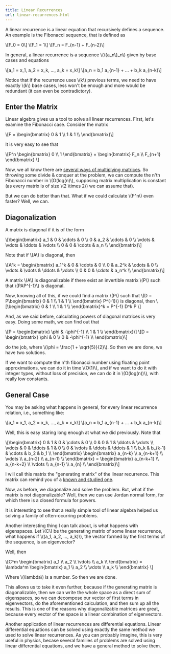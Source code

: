 ```yaml
---
title: Linear Recurrences
url: linear-recurrences.html
---
```



A linear recurrence is a linear equation that recursively defines a sequence. An example is the Fibonacci sequence, that is defined as

\\[F_0 = 0\\] 
\\[F_1 = 1\\]
\\[F_n = F_{n-1} + F_{n-2}\\]

<!--more-->

In general, a linear recurrence is a sequence \\(\\{a_n\\}_n\\) given by base cases and equations

\\[a_1 = x_1, a_2 = x_k, ..., a_k = x_k\\]
\\[a_n = b_1 a_{n-1} + ... + b_k a_{n-k}\\]

Notice that if the recurrence uses \\(k\\) previous terms, we need to have exactly \\(k\\) base cases, less won't be enough and more would be redundant (it can even be contradictory).


Enter the Matrix
----------------

Linear algebra gives us a tool to solve all linear recurrences. First, let's examine the Fibonacci case. Consider the matrix

\\[F = \\begin{bmatrix} 0 & 1 \\\\ 1 & 1 \\\\ \\end{bmatrix}\\]

It is very easy to see that 

\\[F^n \\begin{bmatrix} 0 \\\\ 1 \\end{bmatrix} = \\begin{bmatrix} F_n \\\\ F_{n+1} \\end{bmatrix} \\]

Now, we all know there are [several ways of multiplying matrices](https://en.wikipedia.org/wiki/Matrix_multiplication#Algorithms_for_efficient_matrix_multiplication). So throwing some divide & conquer at the problem, we can compute the n'th Fibonacci number in \\(O(log(n)\\), supposing matrix multiplication is constant (as every matrix is of size \\(2 \\times 2\\) we can assume that).

But we can do better than that. What if we could calculate \\(F^n\\) even faster? Well, we can.

Diagonalization
---------------

A matrix is diagonal if it is of the form

\\[\\begin{bmatrix}
a_1     & 0       & \\cdots & 0 \\\\
0       & a_2     & \\cdots & 0 \\\\
\\vdots & \\vdots & \\ddots & \\vdots \\\\
0       & 0       & \\cdots & a_n \\\\  \\end{bmatrix}\\]


Note that if \\(A\\) is diagonal, then 

\\[A^k =  \\begin{bmatrix}
a_1^k     & 0       & \\cdots & 0 \\\\
0       & a_2^k     & \\cdots & 0 \\\\
\\vdots & \\vdots & \\ddots & \\vdots \\\\
0       & 0       & \\cdots & a_n^k \\\\  \\end{bmatrix}\\]


A matrix \\(A\\) is diagonalizable if there exist an invertible matrix \\(P\\) such that \\(PAP^{-1}\\) is diagonal. 

Now, knowing all of this, if we could find a matrix \\(P\\) such that \\(D = P\\begin{bmatrix} 0 & 1 \\\\ 1 & 1 \\\\ \\end{bmatrix} P^{-1}\\) is diagonal, then \\[\\begin{bmatrix} 0 & 1 \\\\ 1 & 1 \\\\ \\end{bmatrix}^k = P^{-1} D^k P \\]

And, as we said before, calculating powers of diagonal matrices is very easy. Doing some math, we can find out that

\\[P = \\begin{bmatrix} \\phi & -\\phi^{-1} \\\\ 1 & 1 \\\\ \\end{bmatrix}\\]
\\[D = \\begin{bmatrix} \\phi & 0 \\\\ 0 & -\\phi^{-1} \\\\ \\end{bmatrix}\\]

do the job, where \\(\\phi = \\frac{1 + \\sqrt{5}}{2}\\). So then we are done, we have two solutions.

If we want to compute the n'th fibonacci number using floating point approximations, we can do it in time \\(O(1)\\), and if we want to do it with integer types, without loss of precision, we can do it in \\(O(log(n))\\), with really low constants.

General Case
------------
You may be asking what happens in general, for every linear recurrence relation, i.e., something like:

\\[a_1 = x_1, a_2 = x_k, ..., a_k = x_k\\]
\\[a_n = b_1 a_{n-1} + ... + b_k a_{n-k}\\]


Well, this is easy staring long enough at what we did previously. Note that


\\[\\begin{bmatrix}
0       & 1       & 0       & \\cdots & 0 \\\\
0       & 0       & 1       & \\ddots & \\vdots \\\\
\\vdots & 0       & \\ddots & 1       & 0 \\\\
0       & \\vdots & \\ddots & \\ddots & 1 \\\\
b_k     & b_{k-1} & \\cdots & b_2     & b_1 \\\\  \\end{bmatrix} \\begin{bmatrix}
a_{n-k}       \\\\
a_{n-k+1} \\\\
\\vdots   \\\\
a_{n-2}   \\\\
a_{n-1}   \\\\  \\end{bmatrix} = \\begin{bmatrix}
a_{n-k+1} \\\\
a_{n-k+2} \\\\
\\vdots   \\\\
a_{n-1}   \\\\
a_{n}     \\\\  \\end{bmatrix}\\]

I will call this matrix the "generating matrix" of the linear recurrence. This matrix can remind you of a [known and studied one](https://en.wikipedia.org/wiki/Companion_matrix).

Now, as before, we diagonalize and solve the problem. But, what if the matrix is not diagonalizable? Well, then we can use Jordan normal form, for which there is a closed formula for powers.

It is interesting to see that a really simple tool of linear algebra helped us solving a family of often-ocurring problems.

Another interesting thing I can talk about, is what happens with eigenspaces. Let \\(C\\) be the generating matrix of some linear recurrence, what happens if \\((a_1, a_2, ..., a_k)\\), the vector formed by the first terms of the sequence, is an eigenvector?

Well, then 

\\[C^m \\begin{bmatrix} a_1 \\\\ a_2 \\\\ \\vdots \\\\ a_k \\\\ \\end{bmatrix} = \\lambda^m  \\begin{bmatrix} a_1 \\\\ a_2 \\\\ \\vdots \\\\ a_k \\\\ \\end{bmatrix} \\]

Where \\(\\lambda\\) is a number. So then we are done. 

This allows us to take it even further, because if the generating matrix is diagonalizable, then we can write the whole space as a direct sum of eigenspaces, so we can decompose our vector of first terms in eigenvectors, do the aforementioned calculation, and then sum up all the results. This is one of the reasons why diagonalizable matrices are great, because every vector of the space is a linear combination of eigenvectors.

Another application of linear recurrences are differential equations. Linear differential equations can be solved using exactly the same method we used to solve linear recurrences. As you can probably imagine, this is very useful in physics, becase several families of problems are solved using linear differential equations, and we have a general method to solve them. 



